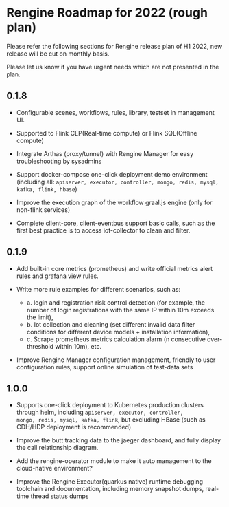 # Rengine Roadmap for 2022 (rough plan)

Please refer the following sections for Rengine release plan of H1 2022, new release will be cut on monthly basis.

Please let us know if you have urgent needs which are not presented in the plan.

## 0.1.8

- Configurable scenes, workflows, rules, library, testset in management UI.

- Supported to Flink CEP(Real-time compute) or Flink SQL(Offline compute)

- Integrate Arthas (proxy/tunnel) with Rengine Manager for easy troubleshooting by sysadmins

- Support docker-compose one-click deployment demo environment (including all: `apiserver, executor, controller, mongo, redis, mysql, kafka, flink, hbase`)

- Improve the execution graph of the workflow graal.js engine (only for non-flink services)

- Complete client-core, client-eventbus support basic calls, such as the first best practice is to access iot-collector to clean and filter.

## 0.1.9

- Add built-in core metrics (prometheus) and write official metrics alert rules and grafana view rules.

- Write more rule examples for different scenarios, such as:  
  - a. login and registration risk control detection (for example, the number of login registrations with the same IP within 10m exceeds the limit),  
  - b. Iot collection and cleaning (set different invalid data filter conditions for different device models + installation information),  
  - c. Scrape prometheus metrics calculation alarm (n consecutive over-threshold within 10m), etc.

- Improve Rengine Manager configuration management, friendly to user configuration rules, support online simulation of test-data sets

## 1.0.0

- Supports one-click deployment to Kubernetes production clusters through helm, including `apiserver, executor, controller, `  
`mongo, redis, mysql, kafka, flink`, but excluding HBase (such as CDH/HDP deployment is recommended)

- Improve the butt tracking data to the jaeger dashboard, and fully display the call relationship diagram.

- Add the rengine-operator module to make it auto management to the cloud-native environment?

- Improve the Rengine Executor(quarkus native) runtime debugging toolchain and documentation, including memory snapshot dumps, real-time thread status dumps

